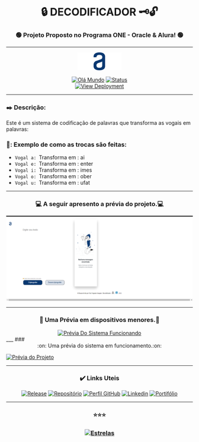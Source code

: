 # <div align="center">:lock: DECODIFICADOR :old_key::unlock:</div>
 
### <div align="center">:green_circle: Projeto Proposto no Programa ONE - Oracle & Alura! :green_circle:</div>
___

[ <div align="center"> ![Capa](img/logo.png)](https://github.com/YuriSampaio/Decodificador#readme) </div>

[<div align="center">![Olá Mundo](https://shields.io/badge/Olá-Mundo-blue)](https://github.com/YuriSampaio10/Decodificador#readme)
[![Status](https://shields.io/badge/STATUS-V%200.2%20Em%20Andamento-green)](https://github.com/YuriSampaio10/Decodificador#readme)  
[![View Deployment](https://shields.io/badge/View-Deployment-yellow.svg)](https://yurisampaio10.github.io/Decodificador) </div>
___
### :black_nib: Descrição:

Este é um sistema de codificação de palavras que transforma as vogais em palavras:

### 🔽: Exemplo de como as trocas são feitas:

- `Vogal a: `Transforma em : ai
- `Vogal e: `Transforma em : enter
- `Vogal i: `Transforma em : imes
- `Vogal o: `Transforma em : ober
- `Vogal u: `Transforma em : ufat
___
###  <div align="center">:computer: A seguir apresento a prévia do projeto.:computer:</div>

[![Prévia do Projeto](img/telaPC.png)](https://github.com/YuriSampaio10/Decodificador#readme)
___
###  <div align="center">:iphone: Uma Prévia em dispositivos menores.:iphone:</div>

<div align="center"><a href="https://github.com/YuriSampaio10/Decodificador#readme"><img src="https://j.gifs.com/GRxYk5.gif" width="380" alt="Prévia Do Sistema Funcionando"></a></div>
___
###  <div align="center">:on: Uma prévia do sistema em funcionamento.:on:</div>


[![Prévia do Projeto](https://j.gifs.com/NOjEg2.gif)](https://github.com/YuriSampaio10/Decodificador#readme)
___
### <div align="center">:heavy_check_mark: Links Uteis</div>

[<div align="center">![Release](https://shields.io/badge/Release-v0.1.1-green)](https://github.com/YuriSampaio10/Decodificador/releases/tag/v0.1.1)
[![Repositório](https://shields.io/badge/Repositório-Criptografia-yellow)](https://github.com/YuriSampaio10/Decodificador)
[![Perfil GitHub](https://shields.io/badge/Perfil-GitHub-blue)](https://github.com/YuriSampaio10/)
[![Linkedin](https://shields.io/badge/Linkedin-Yuri-brown)](https://www.linkedin.com/in/yuri-nogueira-sampaio-desenvolvedor-mobile/)
[![Portifólio](https://shields.io/badge/Portifólio-Yuri-aqua)](https://github.com/YuriSampaio10?tab=repositories)</div>
___

### <div align="center">:star::star::star:</div> 

### <div align="center">[![Estrelas](https://shields.io/badge/Estrelas-Veja%20quem%20já%20%20deu%20estrelas%20%20E%20Deixe%20a%20sua%20Também-red)](https://github.com/YuriSampaio10/Decodificador/stargazers)</div>
